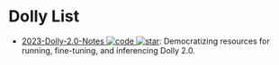 # Dolly List

- [2023-Dolly-2.0-Notes ![code](https://ng-tech.icu/assets/code.svg) ![star](https://img.shields.io/github/stars/kw2828/Dolly-2.0-Notes)](https://github.com/kw2828/Dolly-2.0-Notes): Democratizing resources for running, fine-tuning, and inferencing Dolly 2.0.

